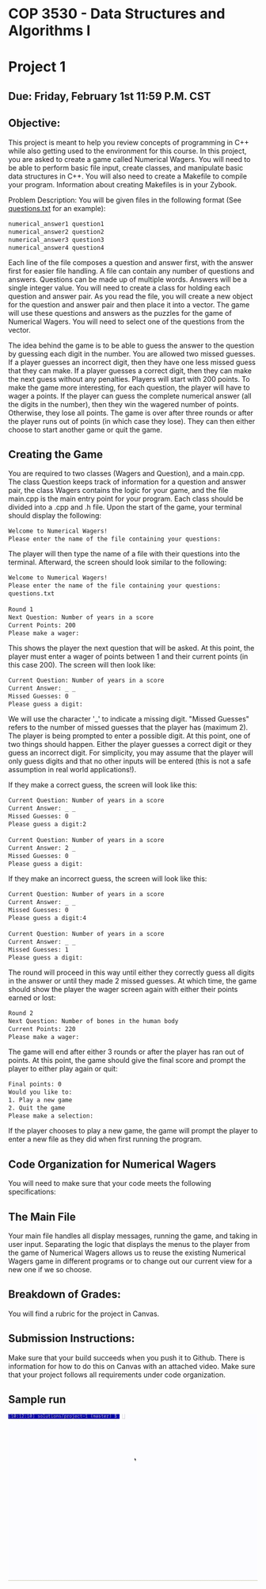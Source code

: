 # COP 3530 - Data Structures and Algorithms I 
# Project 1 
## Due: Friday, February 1st 11:59 P.M. CST 

## Objective: 
This project is meant to help you review concepts of programming in C++ while also getting used to the environment for this course.
In this project, you are asked to create a game called Numerical Wagers.
You will need to be able to perform basic file input, create classes, and manipulate basic data structures in C++.
You will also need to create a Makefile to compile your program.
Information about creating Makefiles is in your Zybook.

Problem Description: 
You will be given files in the following format (See [questions.txt](questions.txt) for an example):
```
numerical_answer1 question1
numerical_answer2 question2
numerical_answer3 question3
numerical_answer4 question4
```
 
Each line of the file composes a question and answer first, with the answer first for easier file handling.
A file can contain any number of questions and answers.
Questions can be made up of multiple words.
Answers will be a single integer value.
You will need to create a class for holding each question and answer pair.
As you read the file, you will create a new object for the question and answer pair and then place it into a vector.
The game will use these questions and answers as the puzzles for the game of Numerical Wagers.
You will need to select one of the questions from the vector.

The idea behind the game is to be able to guess the answer to the question by guessing each digit in the number.
You are allowed two missed guesses.
If a player guesses an incorrect digit, then they have one less missed guess that they can make.
If a player guesses a correct digit, then they can make the next guess without any penalties.
Players will start with 200 points.
To make the game more interesting, for each question, the player will have to wager a points.
If the player can guess the complete numerical answer (all the digits in the number), then they win the wagered number of points.
Otherwise, they lose all points.
The game is over after three rounds or after the player runs out of points (in which case they lose).
They can then either choose to start another game or quit the game.   
 
## Creating the Game 
You are required to two classes (Wagers and Question), and a main.cpp.
The class Question keeps track of information for a question and answer pair, the class Wagers contains the logic for your game, and the file main.cpp is the main entry point for your program.
Each class should be divided into a .cpp and .h file.
Upon the start of the game, your terminal should display the following:
```
Welcome to Numerical Wagers!
Please enter the name of the file containing your questions:
```
 
The player will then type the name of a file with their questions into the terminal.
Afterward, the screen should look similar to the following:
```
Welcome to Numerical Wagers!
Please enter the name of the file containing your questions: questions.txt
        	
Round 1
Next Question: Number of years in a score
Current Points: 200
Please make a wager:
```
 
This shows the player the next question that will be asked. At this point, the player must enter a wager of points between 1 and their current points (in this case 200).
The screen will then look like:
 
```
Current Question: Number of years in a score
Current Answer: _ _
Missed Guesses: 0
Please guess a digit:
```
 
We will use the character '\_' to indicate a missing digit.
"Missed Guesses" refers to the number of missed guesses that the player has (maximum 2).
The player is being prompted to enter a possible digit.
At this point, one of two things should happen.
Either the player guesses a correct digit or they guess an incorrect digit.
For simplicity, you may assume that the player will only guess digits and that no other inputs will be entered (this is not a safe assumption in real world applications!).
 
If they make a correct guess, the screen will look like this:
 
 ```
Current Question: Number of years in a score
Current Answer: _ _
Missed Guesses: 0
Please guess a digit:2
 
Current Question: Number of years in a score
Current Answer: 2 _
Missed Guesses: 0
Please guess a digit:
```
 
If they make an incorrect guess, the screen will look like this:
 
```
Current Question: Number of years in a score
Current Answer: _ _
Missed Guesses: 0
Please guess a digit:4
 
Current Question: Number of years in a score
Current Answer: _ _
Missed Guesses: 1
Please guess a digit:
```
 
The round will proceed in this way until either they correctly guess all digits in the answer or until they made 2 missed guesses.
At which time, the game should show the player the wager screen again with either their points earned or lost:
 
```
Round 2
Next Question: Number of bones in the human body
Current Points: 220
Please make a wager:
```
 
The game will end after either 3 rounds or after the player has ran out of points.
At this point, the game should give the final score and prompt the player to either play again or quit:
 
```
Final points: 0
Would you like to:
1. Play a new game
2. Quit the game
Please make a selection:
```
 
If the player chooses to play a new game, the game will prompt the player to enter a new file as they did when first running the program.
 
## Code Organization for Numerical Wagers
You will need to make sure that your code meets the following specifications:
 
## The Main File
Your main file handles all display messages, running the game, and taking in user input.
Separating the logic that displays the menus to the player from the game of Numerical Wagers allows us to reuse the existing Numerical Wagers game in different programs or to change out our current view for a new one if we so choose.

## Breakdown of Grades:    
You will find a rubric for the project in Canvas. 

## Submission Instructions: 
Make sure that your build succeeds when you push it to Github. There is information for how to do this on Canvas with an attached video.
Make sure that your project follows all requirements under code organization.

## Sample run
![Sample execution of program](demo.gif)
